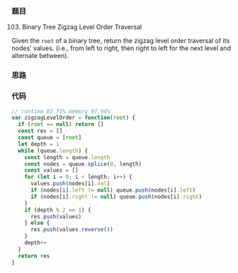 ### 题目
103. Binary Tree Zigzag Level Order Traversal

Given the `root` of a binary tree, return the zigzag level order traversal of its nodes' values. (i.e., from left to right, then right to left for the next level and alternate between).

### 思路

### 代码
```javascript
// runtime 83.71% memory 97.94%
var zigzagLevelOrder = function(root) {
  if (root == null) return []
  const res = []
  const queue = [root]
  let depth = 1
  while (queue.length) {
    const length = queue.length
    const nodes = queue.splice(0, length)
    const values = []
    for (let i = 0; i < length; i++) {
      values.push(nodes[i].val)
      if (nodes[i].left != null) queue.push(nodes[i].left)
      if (nodes[i].right != null) queue.push(nodes[i].right)
    }
    if (depth % 2 == 1) {
      res.push(values)
    } else {
      res.push(values.reverse())
    }
    depth++
  }
  return res
}
```
